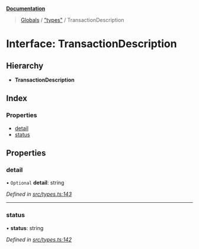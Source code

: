 **[Documentation](../README.md)**

> [Globals](../README.md) / ["types"](../modules/_types_.md) / TransactionDescription

# Interface: TransactionDescription

## Hierarchy

- **TransactionDescription**

## Index

### Properties

- [detail](_types_.transactiondescription.md#detail)
- [status](_types_.transactiondescription.md#status)

## Properties

### detail

• `Optional` **detail**: string

_Defined in [src/types.ts:143](https://github.com/distributhor/paygate-sdk/blob/c181cfd/src/types.ts#L143)_

---

### status

• **status**: string

_Defined in [src/types.ts:142](https://github.com/distributhor/paygate-sdk/blob/c181cfd/src/types.ts#L142)_
